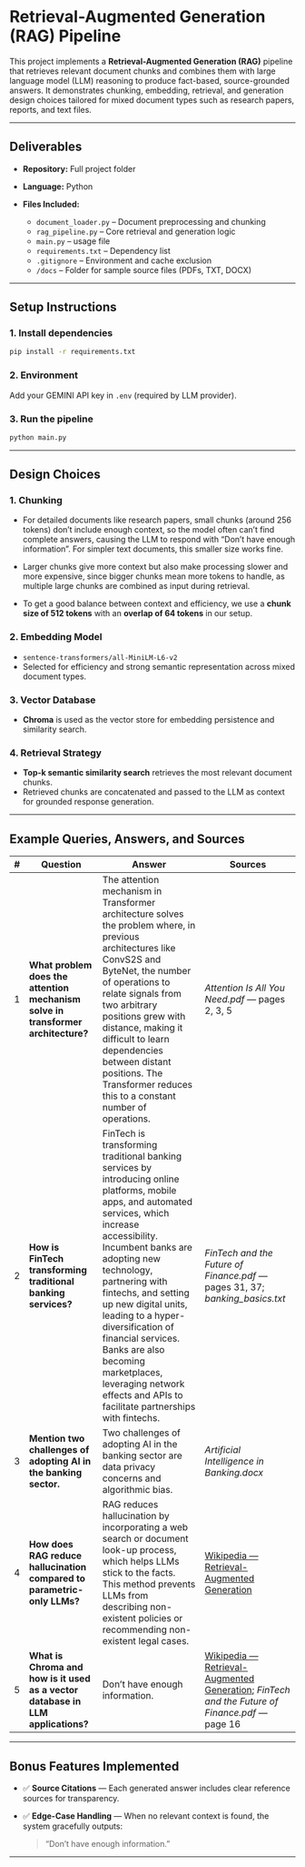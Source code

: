 # Retrieval-Augmented Generation (RAG) Pipeline

This project implements a **Retrieval-Augmented Generation (RAG)** pipeline that retrieves relevant document chunks and combines them with large language model (LLM) reasoning to produce fact-based, source-grounded answers.
It demonstrates chunking, embedding, retrieval, and generation design choices tailored for mixed document types such as research papers, reports, and text files.

---

## Deliverables

* **Repository:** Full project folder
* **Language:** Python
* **Files Included:**

  * `document_loader.py` – Document preprocessing and chunking
  * `rag_pipeline.py` – Core retrieval and generation logic
  * `main.py` – usage file
  * `requirements.txt` – Dependency list
  * `.gitignore` – Environment and cache exclusion
  * `/docs` – Folder for sample source files (PDFs, TXT, DOCX)

---

## Setup Instructions

### 1. Install dependencies

```bash
pip install -r requirements.txt
```

### 2. Environment

Add your GEMINI API key in `.env` (required by LLM provider).

### 3. Run the pipeline

```bash
python main.py
```

---

## Design Choices

### 1. **Chunking**

* For detailed documents like research papers, small chunks (around 256 tokens) don’t include enough context, so the model often can’t find complete answers, causing the LLM to respond with “Don’t have enough information”. For simpler text documents, this smaller size works fine. 

* Larger chunks give more context but also make processing slower and more expensive, since bigger chunks mean more tokens to handle, as multiple large chunks are combined as input during retrieval.


* To get a good balance between context and efficiency, we use a **chunk size of 512 tokens** with an **overlap of 64 tokens** in our setup.


### 2. **Embedding Model**

* `sentence-transformers/all-MiniLM-L6-v2`
* Selected for efficiency and strong semantic representation across mixed document types.

### 3. **Vector Database**

* **Chroma** is used as the vector store for embedding persistence and similarity search.

### 4. **Retrieval Strategy**

* **Top-k semantic similarity search** retrieves the most relevant document chunks.
* Retrieved chunks are concatenated and passed to the LLM as context for grounded response generation.

---

## Example Queries, Answers, and Sources

| # | Question                                                                         | Answer                                                                                                                                                                                                                                                                                                                                                                                                                                          | Sources                                                                                                                                                       |
| - | -------------------------------------------------------------------------------- | ----------------------------------------------------------------------------------------------------------------------------------------------------------------------------------------------------------------------------------------------------------------------------------------------------------------------------------------------------------------------------------------------------------------------------------------------- | ------------------------------------------------------------------------------------------------------------------------------------------------------------- |
| 1 | **What problem does the attention mechanism solve in transformer architecture?** | The attention mechanism in Transformer architecture solves the problem where, in previous architectures like ConvS2S and ByteNet, the number of operations to relate signals from two arbitrary positions grew with distance, making it difficult to learn dependencies between distant positions. The Transformer reduces this to a constant number of operations.                                                                             | *Attention Is All You Need.pdf* — pages 2, 3, 5                                                                                                               |
| 2 | **How is FinTech transforming traditional banking services?**                    | FinTech is transforming traditional banking services by introducing online platforms, mobile apps, and automated services, which increase accessibility. Incumbent banks are adopting new technology, partnering with fintechs, and setting up new digital units, leading to a hyper-diversification of financial services. Banks are also becoming marketplaces, leveraging network effects and APIs to facilitate partnerships with fintechs. | *FinTech and the Future of Finance.pdf* — pages 31, 37; *banking_basics.txt*                                                                                  |
| 3 | **Mention two challenges of adopting AI in the banking sector.**                 | Two challenges of adopting AI in the banking sector are data privacy concerns and algorithmic bias.                                                                                                                                                                                                                                                                                                                                             | *Artificial Intelligence in Banking.docx*                                                                                                                     |
| 4 | **How does RAG reduce hallucination compared to parametric-only LLMs?**          | RAG reduces hallucination by incorporating a web search or document look-up process, which helps LLMs stick to the facts. This method prevents LLMs from describing non-existent policies or recommending non-existent legal cases.                                                                                                                                                                                                             | [Wikipedia — Retrieval-Augmented Generation](https://en.wikipedia.org/wiki/Retrieval-augmented_generation)                                                    |
| 5 | **What is Chroma and how is it used as a vector database in LLM applications?**  | Don’t have enough information.                                                                                                                                                                                                                                                                                                                                                                                                                  | [Wikipedia — Retrieval-Augmented Generation](https://en.wikipedia.org/wiki/Retrieval-augmented_generation); *FinTech and the Future of Finance.pdf* — page 16 |

---

## Bonus Features Implemented

* ✅ **Source Citations** — Each generated answer includes clear reference sources for transparency.
* ✅ **Edge-Case Handling** — When no relevant context is found, the system gracefully outputs:

  > “Don’t have enough information.”


---

